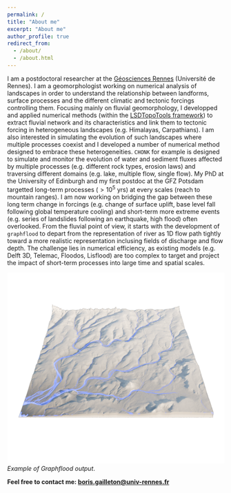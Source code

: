 ```yaml
---
permalink: /
title: "About me"
excerpt: "About me"
author_profile: true
redirect_from: 
  - /about/
  - /about.html
---
```


<!-- **Coming from my [EGU Presentation](https://meetingorganizer.copernicus.org/EGU22/EGU22-3594.html)? [Click here](https://bgailleton.github.io/chonk/) for details about CHONK LEM** -->


I am a postdoctoral researcher at the [Géosciences Rennes](https://geosciences.univ-rennes.fr/demode-defis-de-modelisation) (Université de Rennes). I am a geomorphologist working on numerical analysis of landscapes in order to understand the relationship between landforms, surface processes and the different climatic and tectonic forcings controlling them. Focusing mainly on fluvial geomorphology, I developped and applied numerical methods (within the [LSDTopoTools framework](https://lsdtopotools.github.io/)) to extract fluvial network and its characteristics and link them to tectonic forcing in heterogeneous landscapes (e.g. Himalayas, Carpathians). I am also interested in simulating the evolution of such landscapes where multiple processes coexist and I developed a number of numerical method designed to embrace these heterogeneities. `CHONK` for example is designed to simulate and monitor the evolution of water and sediment fluxes affected by multiple processes (e.g. different rock types, erosion laws) and traversing different domains (e.g. lake, multiple flow, single flow). My PhD at the University of Edinburgh and my first postdoc at the GFZ Potsdam targetted long-term processes ($>10^5$ yrs) at every scales (reach to mountain ranges). I am now working on bridging the gap between these long term change in forcings (e.g. change of surface uplift, base level fall following global temperature cooling) and short-term more extreme events (e.g. series of landslides following an earthquake, high flood) often overlooked. From the fluvial point of view, it starts with the development of `graphflood` to depart from the representation of river as 1D flow path tightly toward a more realistic representation inclusing fields of discharge and flow depth. The challenge lies in numerical efficiency, as existing models (e.g. Delft 3D, Telemac, Floodos, Lisflood) are too complex to target and project the impact of short-term processes into large time and spatial scales.


![alt text](/images/GF1.png)
*Example of Graphflood output*. 

<!-- Feel free to have a look on my [Research Projects]https://bgailleton.github.io/Research/) for details! -->

<!-- # Research Softwares

Here is a very brief summary of my ongoing, mature and/or side software projects. Feel free to contact me if any of those is interesting for you, the amount of work I put in each is dependent on my ongoing projects!


## Numerical Modelling

- `CHONK`: a directed cellular-automata frameworks for landscapes evolution. Mixing existing methods with cellular automata brings a whole new world of technical possibilities from solving lakes to tracking or exploring dynamic feedbacks while remining quite instinctive. This frameworks intends to be flexible, modular and fast. A first publication explaining the principle and demonstrating its advantages is getting ready while a full-fledged `c++/python` framework is WIP.

- Other more minor contributions to `fastscape` or `MuddPILE`.

## Topographic Analysis

- [LSDTopoTools](https://lsdtopotools.github.io): I actively worked on the core development of LSDTopoTools, a c++ framework to process topographic analysis for which I developped a lot of tools around the use of Chi coordinate, channel steepness, concavity index, watershed identification or other general-purpose geomorphic algorithm.

- `lsdtopytools`: a python binding of LSDTopoTools bringing a number of its algorithms to interactive python using `xtensor`. I distribute it via a cross-platform `conda` package, hosted by `conda-forge`, to make it easy to use. I will write a small tutorial with explanations on this website in a bit. In the meantime, please check [this repo](https://github.com/LSDtopotools/lsdtt_notebooks/tree/master/lsdtopytools) for instructions and examples.

- A lightweight `python` and web portage of some of these tools via the compilation of a common `c++` core with `pybind11` and `webassembly`. Contact me if interested: I have already a core of function ready to be used, but this is a side project. See [this example page (might be buggy with small screens)](https://bgailleton.github.io/three_test/) for a sneak pic of what it can do.
 -->


**Feel free to contact me: boris.gailleton@univ-rennes.fr**